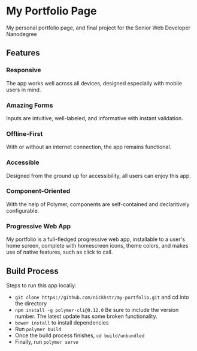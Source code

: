 # My Portfolio Page
My personal portfolio page, and final project for the Senior Web Developer Nanodegree

## Features

### Responsive
The app works well across all devices, designed especially with mobile users in mind.

### Amazing Forms
Inputs are intuitive, well-labeled, and informative with instant validation.

### Offline-First
With or without an internet connection, the app remains functional.

### Accessible
Designed from the ground up for accessibility, all users can enjoy this app.

### Component-Oriented
With the help of Polymer, components are self-contained and declaritively configurable.

### Progressive Web App
My portfolio is a full-fledged progressive web app, installable to a user's home screen, complete with homescreen icons, theme colors, and makes use of native features, such as click to call.

## Build Process
Steps to run this app locally:

- `git clone https://github.com/nickhstr/my-portfolio.git` and cd into the directory
- `npm install -g polymer-cli@0.12.0` Be sure to include the version number. The latest update has some broken functionality.
- `bower install` to install dependencies
- Run `polymer build`
- Once the build process finishes, `cd build/unbundled`
- Finally, run `polymer serve`